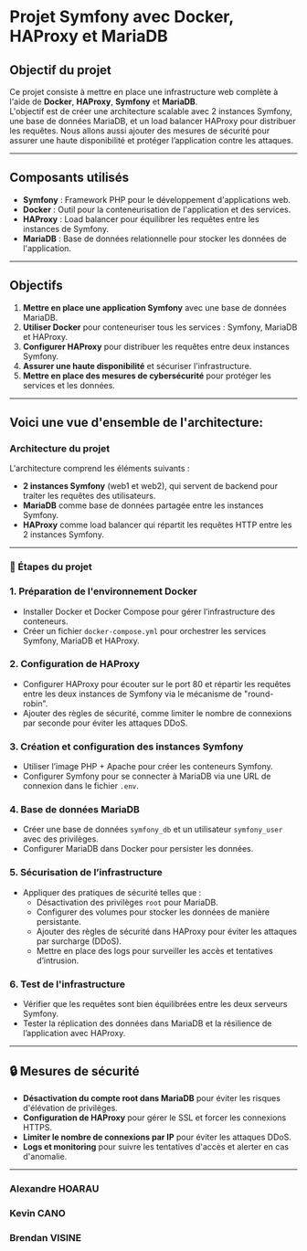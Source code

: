# **Projet Symfony avec Docker, HAProxy et MariaDB**

##  Objectif du projet
Ce projet consiste à mettre en place une infrastructure web complète à l'aide de **Docker**, **HAProxy**, **Symfony** et **MariaDB**.  
L'objectif est de créer une architecture scalable avec 2 instances Symfony, une base de données MariaDB, et un load balancer HAProxy pour distribuer les requêtes. Nous allons aussi ajouter des mesures de sécurité pour assurer une haute disponibilité et protéger l’application contre les attaques.

---

## Composants utilisés
- **Symfony** : Framework PHP pour le développement d'applications web.
- **Docker** : Outil pour la conteneurisation de l'application et des services.
- **HAProxy** : Load balancer pour équilibrer les requêtes entre les instances de Symfony.
- **MariaDB** : Base de données relationnelle pour stocker les données de l'application.

---

##  Objectifs
1. **Mettre en place une application Symfony** avec une base de données MariaDB.
2. **Utiliser Docker** pour conteneuriser tous les services : Symfony, MariaDB et HAProxy.
3. **Configurer HAProxy** pour distribuer les requêtes entre deux instances Symfony.
4. **Assurer une haute disponibilité** et sécuriser l'infrastructure.
5. **Mettre en place des mesures de cybersécurité** pour protéger les services et les données.

---
## Voici une vue d'ensemble de l'architecture:

###  **Architecture du projet**
L'architecture comprend les éléments suivants :
- **2 instances Symfony** (web1 et web2), qui servent de backend pour traiter les requêtes des utilisateurs.
- **MariaDB** comme base de données partagée entre les instances Symfony.
- **HAProxy** comme load balancer qui répartit les requêtes HTTP entre les 2 instances Symfony.

---

### **🔧 Étapes du projet**

### 1. **Préparation de l'environnement Docker**
- Installer Docker et Docker Compose pour gérer l’infrastructure des conteneurs.
- Créer un fichier `docker-compose.yml` pour orchestrer les services Symfony, MariaDB et HAProxy.

### 2. **Configuration de HAProxy**
- Configurer HAProxy pour écouter sur le port 80 et répartir les requêtes entre les deux instances de Symfony via le mécanisme de "round-robin".
- Ajouter des règles de sécurité, comme limiter le nombre de connexions par seconde pour éviter les attaques DDoS.

### 3. **Création et configuration des instances Symfony**
- Utiliser l’image PHP + Apache pour créer les conteneurs Symfony.
- Configurer Symfony pour se connecter à MariaDB via une URL de connexion dans le fichier `.env`.

### 4. **Base de données MariaDB**
- Créer une base de données `symfony_db` et un utilisateur `symfony_user` avec des privilèges.
- Configurer MariaDB dans Docker pour persister les données.

### 5. **Sécurisation de l’infrastructure**
- Appliquer des pratiques de sécurité telles que :
  - Désactivation des privilèges `root` pour MariaDB.
  - Configurer des volumes pour stocker les données de manière persistante.
  - Ajouter des règles de sécurité dans HAProxy pour éviter les attaques par surcharge (DDoS).
  - Mettre en place des logs pour surveiller les accès et tentatives d’intrusion.

### 6. **Test de l'infrastructure**
- Vérifier que les requêtes sont bien équilibrées entre les deux serveurs Symfony.
- Tester la réplication des données dans MariaDB et la résilience de l’application avec HAProxy.

---

## **🔒 Mesures de sécurité**
- **Désactivation du compte root dans MariaDB** pour éviter les risques d'élévation de privilèges.
- **Configuration de HAProxy** pour gérer le SSL et forcer les connexions HTTPS.
- **Limiter le nombre de connexions par IP** pour éviter les attaques DDoS.
- **Logs et monitoring** pour suivre les tentatives d'accès et alerter en cas d'anomalie.

---
### Alexandre HOARAU
### Kevin CANO
### Brendan VISINE